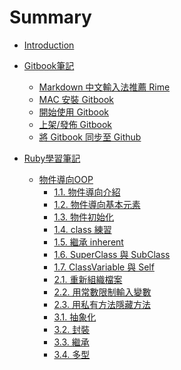 # Summary

* [Introduction](README.md)

* [Gitbook筆記]()
  <!-- - [Markdown 語法補充]() -->
  - [Markdown 中文輸入法推薦 Rime](note/rime/install-note.md)
  <!-- - [Markdown Atom Package 推薦]() -->
  - [MAC 安裝 Gitbook](note/gitbook/gitbook_0_install.md)
  - [開始使用 Gitbook](note/gitbook/gitbook_1_start.md)
  - [上架/發佈 Gitbook](note/gitbook/gitbook_2_upload.md)
  - [將 Gitbook 同步至 Github](note/gitbook/gitbook_3_sync_with_github.md)

* [Ruby學習筆記]()
  - [物件導向OOP]()
    - [1.1. 物件導向介紹](ruby/ruby_OOP/1-1_OOP_introduction.md)
    - [1.2. 物件導向基本元素](ruby/ruby_OOP/1-2_OOP_fundemental_elements.md)
    - [1.3. 物件初始化](ruby/ruby_OOP/2-1_3_attr_accessor.md)
    - [1.4. class 練習](ruby/ruby_OOP/2-4_class_practice.md)
    - [1.5. 繼承 inherent](ruby/ruby_OOP/2-5_Inherent.md)
    - [1.6. SuperClass 與 SubClass](ruby/ruby_OOP/2-6_super_and_sub_class.md)
    - [1.7. ClassVariable 與 Self](ruby/ruby_OOP/2-7_class_variable_method_self.md)
    - [2.1. 重新組織檔案](ruby/ruby_OOP/3-1_orgnize_files.md)
    - [2.2. 用常數限制輸入變數](ruby/ruby_OOP/3-2_constant.md)
    - [2.3. 用私有方法隱藏方法](ruby/ruby_OOP/3-3_private_method.md)
    - [3.1. 抽象化](ruby/ruby_OOP/4-1_抽象化.md)
    - [3.2. 封裝](ruby/ruby_OOP/4-2_封裝.md)
    - [3.3. 繼承](ruby/ruby_OOP/4-3_繼承.md)
    - [3.4. 多型](ruby/ruby_OOP/4-4_多型.md)

